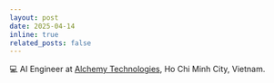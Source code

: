 ```yaml
---
layout: post
date: 2025-04-14
inline: true
related_posts: false
---
```


:computer: AI Engineer at [Alchemy Technologies](https://alchemymagic.io/), Ho Chi Minh City, Vietnam.